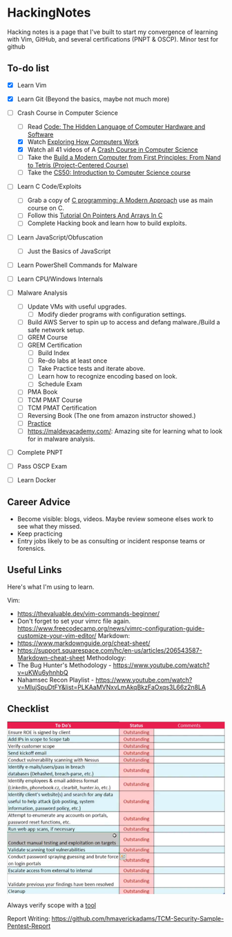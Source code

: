 # HackingNotes
Hacking notes is a page that I've built to start my convergence of learning with Vim, GitHub, and several certifications (PNPT & OSCP).
Minor test for github
## To-do list
- [x] Learn Vim  
- [x] Learn Git (Beyond the basics, maybe not much more)  
- [ ] Crash Course in Computer Science
    - [ ] Read [Code: The Hidden Language of Computer Hardware and Software](http://charlespetzold.com/code)
    - [x] Watch [Exploring How Computers Work](https://youtu.be/QZwneRb-zqA)
    - [X] Watch all 41 videos of A [Crash Course in Computer Science](https://www.youtube.com/playlist?list=PL8dPuuaLjXtNlUrzyH5r6jN9ulIgZBpdo)
    - [ ] Take the [Build a Modern Computer from First Principles: From Nand to Tetris (Project-Centered Course)](https://www.coursera.org/learn/build-a-computer)
    - [ ] Take the [CS50: Introduction to Computer Science course](https://online-learning.harvard.edu/course/cs50-introduction-computer-science)
- [ ] Learn C Code/Exploits
    - [ ] Grab a copy of [C programming: A Modern Approach](http://knking.com/books/c2/index.html) use as main course on C.
    - [ ] Follow this [Tutorial On Pointers And Arrays In C](https://github.com/jflaherty/ptrtut13)
    - [ ] Complete Hacking book and learn how to build exploits.
- [ ] Learn JavaScript/Obfuscation
    - [ ] Just the Basics of JavaScript
- [ ] Learn PowerShell Commands for Malware
- [ ] Learn CPU/Windows Internals
- [ ] Malware Analysis
    - [ ] Update VMs with useful upgrades.
        - [ ] Modify dieder programs with configuration settings.
    - [ ] Build AWS Server to spin up to access and defang malware./Build a safe network setup.
    - [ ] GREM Course
    - [ ] GREM Certification
        - [ ] Build Index
        - [ ] Re-do labs at least once
        - [ ] Take Practice tests and iterate above.
        - [ ] Learn how to recognize encoding based on look.
        - [ ] Schedule Exam
    - [ ] PMA Book
    - [ ] TCM PMAT Course
    - [ ] TCM PMAT Certification
    - [ ] Reversing Book (The one from amazon instructor showed.)
    - [ ] [Practice](Malware_Analysis/FOR610_Notes.md#practice-sources-for-more-malware-samples)
    - [ ] https://maldevacademy.com/: Amazing site for learning what to look for in malware analysis.
- [ ] Complete PNPT
- [ ] Pass OSCP Exam
- [ ] Learn Docker


## Career Advice
- Become visible: blogs, videos. Maybe review someone elses work to see what they missed.
- Keep practicing
- Entry jobs likely to be as consulting or incident response teams or forensics.

## Useful Links
Here's what I'm using to learn.

Vim: 
- https://thevaluable.dev/vim-commands-beginner/  
- Don't forget to set your vimrc file again. https://www.freecodecamp.org/news/vimrc-configuration-guide-customize-your-vim-editor/
Markdown: 
- https://www.markdownguide.org/cheat-sheet/  
-  https://support.squarespace.com/hc/en-us/articles/206543587-Markdown-cheat-sheet
Methodology:
- The Bug Hunter's Methodology - https://www.youtube.com/watch?v=uKWu6yhnhbQ
- Nahamsec Recon Playlist - https://www.youtube.com/watch?v=MIujSpuDtFY&list=PLKAaMVNxvLmAkqBkzFaOxqs3L66z2n8LA


## Checklist

![](PNPT_Notes/images/checklists.png)

Always verify scope with a [tool](https://bgp.he.net)

Report Writing: https://github.com/hmaverickadams/TCM-Security-Sample-Pentest-Report


